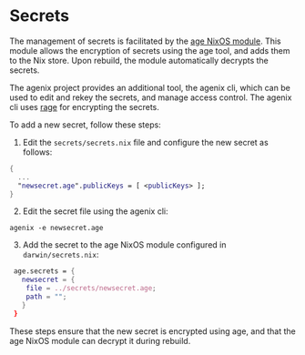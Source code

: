 # Secrets

The management of secrets is facilitated by the [age NixOS module](https://github.com/ryantm/agenix). This module allows the encryption of secrets using the age tool, and adds them to the Nix store. Upon rebuild, the module automatically decrypts the secrets.

The agenix project provides an additional tool, the agenix cli, which can be used to edit and rekey the secrets, and manage access control. The agenix cli uses [rage](https://github.com/str4d/rage) for encrypting the secrets.

To add a new secret, follow these steps:

1.  Edit the `secrets/secrets.nix` file and configure the new secret as follows:

```nix
{
  ...
  "newsecret.age".publicKeys = [ <publicKeys> ];
}
```

2.  Edit the secret file using the agenix cli:

```
agenix -e newsecret.age
```

3.  Add the secret to the age NixOS module configured in `darwin/secrets.nix`:

```nix
 age.secrets = {
   newsecret = {
    file = ../secrets/newsecret.age;
    path = "";
   }
 }
```

These steps ensure that the new secret is encrypted using age, and that the age NixOS module can decrypt it during rebuild.
